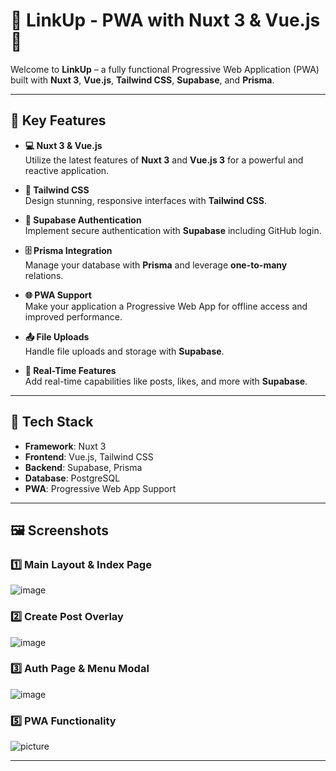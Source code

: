 # 📱 LinkUp - PWA with Nuxt 3 & Vue.js 🚀

Welcome to **LinkUp** – a fully functional Progressive Web Application (PWA) built with **Nuxt 3**, **Vue.js**, **Tailwind CSS**, **Supabase**, and **Prisma**.

---

## 🚀 Key Features

- **💻 Nuxt 3 & Vue.js**  
  Utilize the latest features of **Nuxt 3** and **Vue.js 3** for a powerful and reactive application.

- **🎨 Tailwind CSS**  
  Design stunning, responsive interfaces with **Tailwind CSS**.

- **🔐 Supabase Authentication**  
  Implement secure authentication with **Supabase** including GitHub login.

- **🗄️ Prisma Integration**  
  Manage your database with **Prisma** and leverage **one-to-many** relations.

- **🌐 PWA Support**  
  Make your application a Progressive Web App for offline access and improved performance.

- **📤 File Uploads**  
  Handle file uploads and storage with **Supabase**.

- **🔄 Real-Time Features**  
  Add real-time capabilities like posts, likes, and more with **Supabase**.

---

## 🧰 Tech Stack

- **Framework**: Nuxt 3
- **Frontend**: Vue.js, Tailwind CSS
- **Backend**: Supabase, Prisma
- **Database**: PostgreSQL
- **PWA**: Progressive Web App Support

---

## 🖼️ Screenshots

### 1️⃣ Main Layout & Index Page  
![image](https://github.com/user-attachments/assets/f67e8267-d006-43e0-bf5d-4210a0ae43e5)

### 2️⃣ Create Post Overlay  
![image](https://github.com/user-attachments/assets/0a7aee96-1e72-4282-8dcb-3c399fe5142c)

### 3️⃣ Auth Page & Menu Modal  
![image](https://github.com/user-attachments/assets/019d46d3-ebad-45b4-8412-cfcc88bea2f1)

### 5️⃣ PWA Functionality  
![picture](https://github.com/user-attachments/assets/cfff3d54-f918-4ca9-81a4-4d82f67c431d)

---
